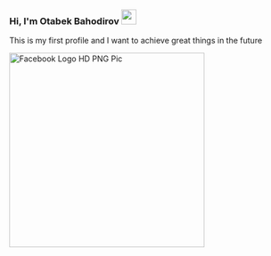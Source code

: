 ### Hi, I'm Otabek Bahodirov <img src="https://media.giphy.com/media/hvRJCLFzcasrR4ia7z/giphy.gif" width="27px">

This is my first profile and I want to achieve great things in the future

<a href="https://www.facebook.com/otabek.bahodirov.94/">
  <a href="https://www.freeiconspng.com/img/4" title="Image from freeiconspng.com"><img src="https://www.freeiconspng.com/uploads/facebook-logo-3.png" width="350"            alt="Facebook Logo HD PNG Pic" /></a>
</a>
